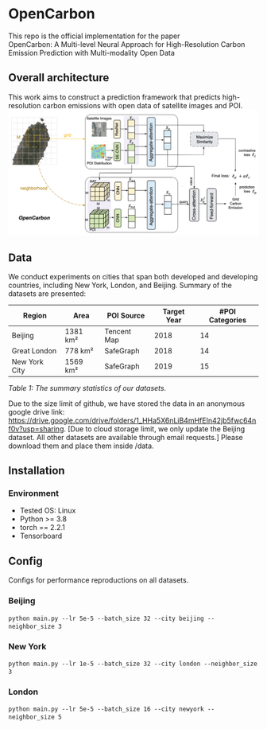 # OpenCarbon

This repo is the official implementation for the paper   
OpenCarbon: A Multi-level Neural Approach for High-Resolution Carbon Emission Prediction with Multi-modality Open Data

## Overall architecture
This work aims to construct a prediction framework that predicts high-resolution carbon emissions with open data of satellite images and POI. 
![Overall framework](framework.png)


## Data
We conduct experiments on cities that span both developed and developing countries, including New York, London, and Beijing. Summary of the datasets are presented:

| Region         | Area      | POI Source   | Target Year | #POI Categories |
| -------------- | --------- | ------------ | ----------- | --------------- |
| Beijing        | 1381 km²  | Tencent Map  | 2018        | 14              |
| Great London   | 778 km²   | SafeGraph    | 2018        | 14              |
| New York City  | 1569 km²  | SafeGraph    | 2019        | 15              |

*Table 1: The summary statistics of our datasets.*

Due to the size limit of github, we have stored the data in an anonymous google drive link: https://drive.google.com/drive/folders/1_HHa5X6nLiB4mHfEIn42jb5fwc64nf0v?usp=sharing. [Due to cloud storage limit, we only update the Beijing dataset. All other datasets are available through email requests.] Please download them and place them inside /data.

## Installation
### Environment
- Tested OS: Linux
- Python >= 3.8
- torch == 2.2.1
- Tensorboard


## Config 
Configs for performance reproductions on all datasets. 


### Beijing
```
python main.py --lr 5e-5 --batch_size 32 --city beijing --neighbor_size 3
```

### New York
```
python main.py --lr 1e-5 --batch_size 32 --city london --neighbor_size 3
```

### London
```
python main.py --lr 5e-5 --batch_size 16 --city newyork --neighbor_size 5
```
